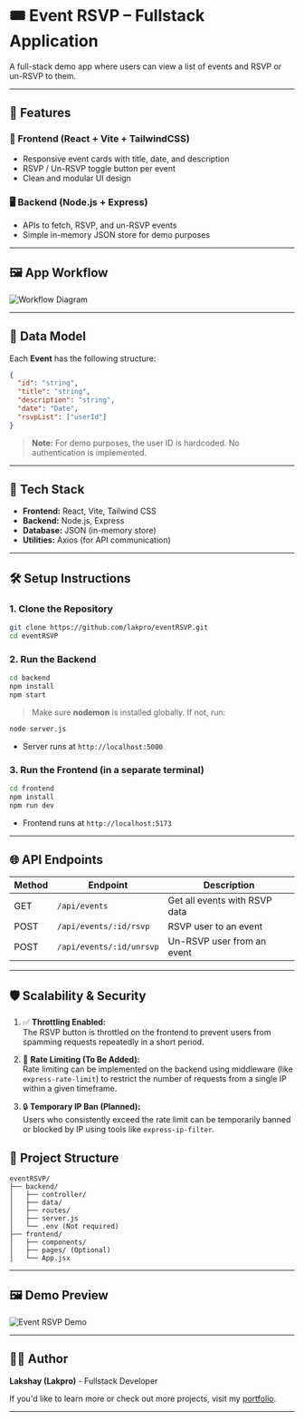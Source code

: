 # 🎟️ Event RSVP – Fullstack Application

A full-stack demo app where users can view a list of events and RSVP or un-RSVP to them.

---

## 🚀 Features

### 🔧 Frontend (React + Vite + TailwindCSS)
- Responsive event cards with title, date, and description
- RSVP / Un-RSVP toggle button per event
- Clean and modular UI design

### 🖥️ Backend (Node.js + Express)
- APIs to fetch, RSVP, and un-RSVP events
- Simple in-memory JSON store for demo purposes

---

## 🖼️ App Workflow

![Workflow Diagram](https://github.com/user-attachments/assets/037eb58f-d848-4f8c-b28a-c75aac142a85)

---

## 🧱 Data Model

Each **Event** has the following structure:

```json
{
  "id": "string",
  "title": "string",
  "description": "string",
  "date": "Date",
  "rsvpList": ["userId"]
}
```

> **Note:** For demo purposes, the user ID is hardcoded. No authentication is implemented.

---

## 🧪 Tech Stack

- **Frontend:** React, Vite, Tailwind CSS
- **Backend:** Node.js, Express
- **Database:** JSON (in-memory store)
- **Utilities:** Axios (for API communication)

---

## 🛠️ Setup Instructions

### 1. Clone the Repository

```bash
git clone https://github.com/lakpro/eventRSVP.git
cd eventRSVP
```

### 2. Run the Backend

```bash
cd backend
npm install
npm start
```

> Make sure **nodemon** is installed globally. If not, run:

```bash
node server.js
```

- Server runs at `http://localhost:5000`

### 3. Run the Frontend (in a separate terminal)

```bash
cd frontend
npm install
npm run dev
```

- Frontend runs at `http://localhost:5173`

---

## 🌐 API Endpoints

| Method | Endpoint                     | Description                          |
|--------|------------------------------|--------------------------------------|
| GET    | `/api/events`               | Get all events with RSVP data        |
| POST   | `/api/events/:id/rsvp`      | RSVP user to an event                |
| POST   | `/api/events/:id/unrsvp`    | Un-RSVP user from an event           |

---

## 🛡️ Scalability & Security

1. ✅ **Throttling Enabled:**  
   The RSVP button is throttled on the frontend to prevent users from spamming requests repeatedly in a short period.

2. 🛑 **Rate Limiting (To Be Added):**  
   Rate limiting can be implemented on the backend using middleware (like `express-rate-limit`) to restrict the number of requests from a single IP within a given timeframe.

3. 🔒 **Temporary IP Ban (Planned):**  
   Users who consistently exceed the rate limit can be temporarily banned or blocked by IP using tools like `express-ip-filter`.

## 📁 Project Structure

```
eventRSVP/
├── backend/
│   ├── controller/
│   ├── data/
│   ├── routes/
│   ├── server.js
│   └── .env (Not required)
├── frontend/
│   ├── components/
│   ├── pages/ (Optional)
│   └── App.jsx
```

---

## 🖼️ Demo Preview

![Event RSVP Demo](https://github.com/user-attachments/assets/05075ce6-a5f7-4023-be72-223200d04863)

---

## 🧑‍💻 Author

**Lakshay (Lakpro)**   - Fullstack Developer 
 
If you'd like to learn more or check out more projects, visit my [portfolio](https://lakpro.github.io).


---
